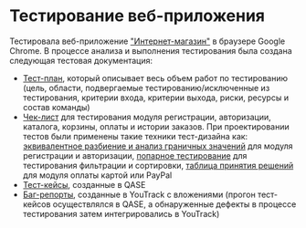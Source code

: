 # Тестирование веб-приложения 
Тестировала веб-приложение ["Интернет-магазин"](https://qa.demoshopping.ru/) в браузере Google Chrome. В процессе анализа и выполнения тестирования была создана следующая тестовая документация:  
- [Тест-план](https://docs.google.com/spreadsheets/d/1WodOPX38I1PmjzEdDfud1mN3XC-Zaxa5hpvLwbDk6xo/edit?gid=0#gid=0), который описывает весь объем работ по тестированию (цель, области, подвергаемые тестированию/исключенные из тестирования, критерии входа, критерии выхода, риски, ресурсы и состав команды)
- [Чек-лист](https://docs.google.com/spreadsheets/d/1bgkDxF5Rc-ftBt-xZDEu5gpKzPkGzZVJyUNLPR8k7Bg/edit?usp=drive_link) для тестирования модуля регистрации, авторизации, каталога, корзины, оплаты и истории заказов. При проектировании тестов были применены такие техники тест-дизайна как: [эквивалентное разбиение и анализ граничных значений](https://docs.google.com/spreadsheets/d/1bgkDxF5Rc-ftBt-xZDEu5gpKzPkGzZVJyUNLPR8k7Bg/edit?gid=696308753#gid=696308753) для модуля регистрации и авторизации, [попарное тестирование](https://docs.google.com/spreadsheets/d/1bgkDxF5Rc-ftBt-xZDEu5gpKzPkGzZVJyUNLPR8k7Bg/edit?gid=250056709#gid=250056709) для тестирования фильтрации и сортировки, [таблица принятия решений](https://docs.google.com/spreadsheets/d/1bgkDxF5Rc-ftBt-xZDEu5gpKzPkGzZVJyUNLPR8k7Bg/edit?gid=607219735#gid=607219735) для модуля оплаты картой или PayPal
- [Тест-кейсы](https://drive.google.com/file/d/1sTyDBFiyHV8a0pYInLbHyQtlGMhtB57M/view?usp=drive_link), созданные в QASE
- [Баг-репорты](https://docs.google.com/spreadsheets/d/1lQ4p5g2tOd-QY8L67kXmoEoE0Xm1gQh8/edit?usp=drive_link&ouid=115232927574548240006&rtpof=true&sd=true), созданные в YouTrack с вложениями (прогон тест-кейсов осуществлялся в QASE, а обнаруженные дефекты в процессе тестирования затем интегрировались в YouTrack) 
